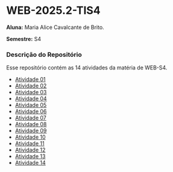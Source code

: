 # WEB-2025.2-TIS4

**Aluna:** Maria Alice Cavalcante de Brito.

**Semestre:** S4

### Descrição do Repositório

Esse repositório contém as 14 atividades da matéria de WEB-S4.


- [Atividade 01](https://alicecavalcante.github.io/Atividade01-html/)
- [Atividade 02](https://alicecavalcante.github.io/atividade02-html/)
- [Atividade 03](https://alicecavalcante.github.io/atividade03-html/)
- [Atividade 04](https://alicecavalcante.github.io/Atividade04-html/)
- [Atividade 05](https://alicecavalcante.github.io/Atividade05-html/)
- [Atividade 06](https://alicecavalcante.github.io/Atividade06-html/)
- [Atividade 07](https://alicecavalcante.github.io/Atividade07-html/)
- [Atividade 08](https://alicecavalcante.github.io/Atividade08-html/)
- [Atividade 09](https://alicecavalcante.github.io/Atividade09-html/)
- [Atividade 10](https://alicecavalcante.github.io/Atividade-10-html/)
- [Atividade 11](https://alicecavalcante.github.io/Atividade-11-html/)
- [Atividade 12](https://alicecavalcante.github.io/Atividade-12-html/)
- [Atividade 13](https://alicecavalcante.github.io/Atividade13-html/)
- [Atividade 14]()
